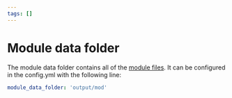 ```yaml
---
tags: []
---
```

# Module data folder   
   
The module data folder contains all of the [module files](../../../Configurations/Modules/Concepts/Module%20file.md). It can be configured in the config.yml with the following line:   
   
``` yaml
module_data_folder: 'output/mod'
```
   
   
